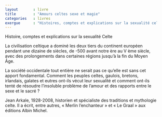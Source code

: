 ```yaml
---
layout       : livre
title        : "Amours celtes sexe et magie"
categories   : livres
exergue      : "Histoires, comptes et explications sur la sexualité celte"
---
```


Histoire, comptes et explications sur la sexualité Celte

La civilisation celtique a dominé les deux tiers du continent européen pendant une dizaine de siècles, de -500 avant notre ère au V ème siècle, avec des prolongements dans certaines régions jusqu’à la fin du Moyen Âge.

La société occidentale tout entière ne serait pas ce qu’elle est sans cet apport fondamental. Comment les peuples celtes, gaulois, bretons, irlandais, galates et eutres ont-ils vécut leur sexualité et comment ont-ils tenté de résoudre l’insoluble problème de l’amour et des  rapports entre le sexe et le sacré ?

Jean Arkale, 1928-2008, historien et spécialiste des traditions et mythologie celte. Il a écrit, entre autres, « Merlin l’enchanteur » et « Le Graal » aux éditions Albin Michel.
